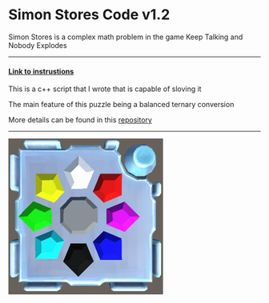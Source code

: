# Simon Stores Code v1.2

Simon Stores is a complex math problem in the game Keep Talking and Nobody Explodes

----
#### [Link to instrustions](https://ktane.timwi.de/HTML/Simon%20Stores.html)

This is a c++ script that I wrote that is capable of sloving it

The main feature of this puzzle being a balanced ternary conversion 

More details can be found in this [repository](https://github.com/BrandonPacewic/BalancedTernaryConverter)

----

![pic](https://github.com/BrandonPacewic/SimonStores/blob/mega/images/simonStores.jpeg)
